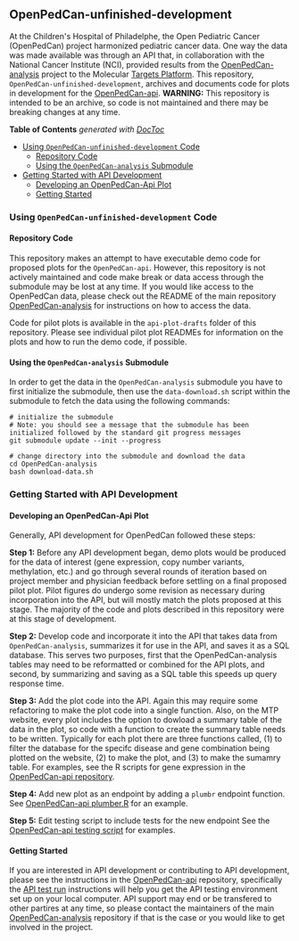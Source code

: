 
## OpenPedCan-unfinished-development

At the Children's Hospital of Philadelphe, the Open Pediatric Cancer (OpenPedCan) project harmonized pediatric cancer data. One way the data was made available was through an API that, in collaboration with the National Cancer Institute (NCI), provided results from the [OpenPedCan-analysis](https://github.com/PediatricOpenTargets/OpenPedCan-analysis) project to the Molecular [Targets Platform](https://moleculartargets.ccdi.cancer.gov/pediatric-cancer-data-navigation). 
This repository, `OpenPedCan-unfinished-development`, archives and documents code for plots in development for the [OpenPedCan-api](https://github.com/PediatricOpenTargets/OpenPedCan-api).
**WARNING:** This repository is intended to be an archive, so code is not maintained and there may be breaking changes at any time. 

<!-- START doctoc generated TOC please keep comment here to allow auto update -->
<!-- DON'T EDIT THIS SECTION, INSTEAD RE-RUN doctoc TO UPDATE -->
**Table of Contents**  *generated with [DocToc](https://github.com/thlorenz/doctoc)*

- [Using `OpenPedCan-unfinished-development` Code](#using-openpedcan-unfinished-development-code)
  - [Repository Code](#repository-code)
  - [Using the `OpenPedCan-analysis` Submodule](#using-the-openpedcan-analysis-submodule)
- [Getting Started with API Development](#getting-started-with-api-development)
  - [Developing an OpenPedCan-Api Plot](#developing-an-openpedcan-api-plot)
  - [Getting Started](#getting-started)

<!-- END doctoc generated TOC please keep comment here to allow auto update -->

### Using `OpenPedCan-unfinished-development` Code

#### Repository Code

This repository makes an attempt to have executable demo code for proposed plots for the `OpenPedCan-api`. 
However, this repository is not actively maintained and code make break or data access through the submodule may be lost at any time.
If you would like access to the OpenPedCan data, please check out the README of the main repository [OpenPedCan-analysis](https://github.com/PediatricOpenTargets/OpenPedCan-analysis) for instructions on how to access the data.

Code for pilot plots is available in the `api-plot-drafts` folder of this repository. 
Please see individual pilot plot READMEs for information on the plots and how to run the demo code, if possible.

#### Using the `OpenPedCan-analysis` Submodule

In order to get the data in the `OpenPedCan-analysis` submodule you have to first initialize the submodule, then use the `data-download.sh` script within the submodule to fetch the data using the following commands:

```
# initialize the submodule
# Note: you should see a message that the submodule has been initialized followed by the standard git progress messages
git submodule update --init --progress

# change directory into the submodule and download the data
cd OpenPedCan-analysis
bash download-data.sh
``` 

### Getting Started with API Development

#### Developing an OpenPedCan-Api Plot

Generally, API development for OpenPedCan followed these steps:

**Step 1:** Before any API development began, demo plots would be produced for the data of interest (gene expression, copy number variants, methylation, etc.) and go through several rounds of iteration based on project member and physician feedback before settling on a final proposed pilot plot. 
Pilot figures do undergo some revision as necessary during incorporation into the API, but will mostly match the plots proposed at this stage.
The majority of the code and plots described in this repository were at this stage of development.

**Step 2:** Develop code and incorporate it into the API that takes data from `OpenPedCan-analysis`, summarizes it for use in the API, and saves it as a SQL database.
This serves two purposes, first that the OpenPedCan-analysis tables may need to be reformatted or combined for the API plots, and second, by summarizing and saving as a SQL table this speeds up query response time.

**Step 3:**  Add the plot code into the API.
Again this may require some refactoring to make the plot code into a single function. 
Also, on the MTP website, every plot includes the option to dowload a summary table of the data in the plot, so code with a function to create the summary table needs to be written.
Typically for each plot there are three functions called, (1) to filter the database for the specifc disease and gene combination being plotted on the website, (2) to make the plot, and (3) to make the sumamry table.
For examples, see the R scripts for gene expression in the [OpenPedCan-api repository](https://github.com/PediatricOpenTargets/OpenPedCan-api/tree/main/src). 

**Step 4:** Add new plot as an endpoint by adding a `plumbr` endpoint function.
See [OpenPedCan-api plumber.R](https://github.com/PediatricOpenTargets/OpenPedCan-api/blob/0a7046b1dedc7a7b954400edae7a45b4d60a8a98/src/plumber.R#L85-L103) for an example.

**Step 5:** Edit testing script to include tests for the new endpoint See the [OpenPedCan-api testing script](https://github.com/PediatricOpenTargets/OpenPedCan-api/blob/0a7046b1dedc7a7b954400edae7a45b4d60a8a98/tests/run_tests.sh) for examples.

#### Getting Started

If you are interested in API development or contributing to API development, please see the instructions in the [OpenPedCan-api](https://github.com/PediatricOpenTargets/OpenPedCan-api) repository, specifically the [API test run](https://github.com/PediatricOpenTargets/OpenPedCan-api#3-test-run-openpedcan-api-server-locally) instructions will help you get the API testing environment set up on your local computer.
API support may end or be transfered to other partires at any time, so please contact the maintainers of the main [OpenPedCan-analysis](https://github.com/PediatricOpenTargets/OpenPedCan-analysis) repository if that is the case or you would like to get involved in the project.